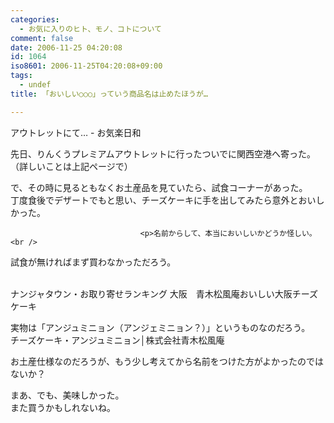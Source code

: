 ```yaml
---
categories:
  - お気に入りのヒト、モノ、コトについて
comment: false
date: 2006-11-25 04:20:08
id: 1064
iso8601: 2006-11-25T04:20:08+09:00
tags:
  - undef
title: 「おいしい○○○」っていう商品名は止めたほうが…

---
```


<div class="entry-body">
                                 <p>アウトレットにて… - お気楽日和</p>

<p>先日、りんくうプレミアムアウトレットに行ったついでに関西空港へ寄った。<br />
（詳しいことは上記ページで）</p>

<p>で、その時に見るともなくお土産品を見ていたら、試食コーナーがあった。<br />
丁度食後でデザートでもと思い、チーズケーキに手を出してみたら意外とおいしかった。<br /></p>
                              
                                 <p>名前からして、本当においしいかどうか怪しい。<br />
試食が無ければまず買わなかっただろう。</p>

<p><br />ナンジャタウン・お取り寄せランキング 大阪　青木松風庵おいしい大阪チーズケーキ</p>

<p>実物は「アンジュミニョン（アンジェミニョン？）」というものなのだろう。<br />チーズケーキ・アンジュミニョン│株式会社青木松風庵</p>

<p>お土産仕様なのだろうが、もう少し考えてから名前をつけた方がよかったのではないか？</p>

<p>まあ、でも、美味しかった。<br />
また買うかもしれないね。</p>
                              </div>
    	